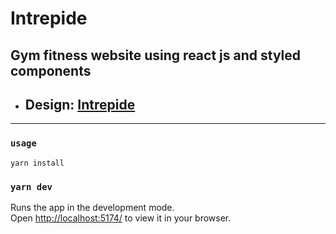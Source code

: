 # Intrepide

## Gym fitness website using react js and styled components

- ## Design: [Intrepide](https://www.figma.com/file/cWhpA7Pyx2Ytrb4EFP1CFF/Intrepide?node-id=0%3A1)

---

### `usage`

```npm
yarn install
```

### `yarn dev`

Runs the app in the development mode.\
Open [http://localhost:5174/](http://localhost:5174/) to view it in your browser.
